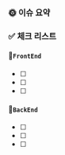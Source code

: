 <!-- RunTogeher Feature 템플릿 -->
<!-- 제목 : "[type] : title " -->
<!-- 예시 : "[Feat] : 로그인 구현" -->
### 🌞 이슈 요약
<!-- 이슈에 대한 내용을 간략하게 기술합니다 -->

### ✅ 체크 리스트
<!-- 체크 리스트 타입으로 할 일을 분류합니다 -->
#### :pushpin:`FrontEnd`
 - [ ] 
 - [ ] 
 - [ ] 
#### :pushpin:`BackEnd`
 - [ ] 
 - [ ] 
 - [ ] 
